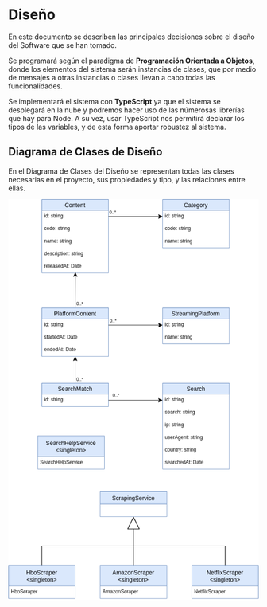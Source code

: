 # Diseño

En este documento se describen las principales decisiones sobre el diseño del Software que se han tomado.

Se programará según el paradigma de **Programación Orientada a Objetos**, donde los elementos del sistema serán instancias de clases, que por medio de mensajes a otras instancias o clases llevan a cabo todas las funcionalidades.

Se implementará el sistema con **TypeScript** ya que el sistema se desplegará en la nube y podremos hacer uso de las númerosas librerías que hay para Node. A su vez, usar TypeScript nos permitirá declarar los tipos de las variables, y de esta forma aportar robustez al sistema.

## Diagrama de Clases de Diseño

En el Diagrama de Clases del Diseño se representan todas las clases necesarias en el proyecto, sus propiedades y tipo, y las relaciones entre ellas.

![Diagrama de clases de diseño](./images/data-model-diagram.png)
